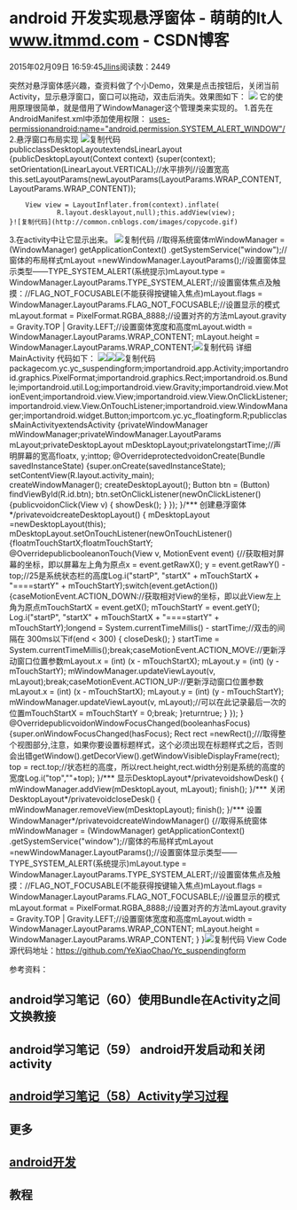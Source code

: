 
# android 开发实现悬浮窗体 - 萌萌的It人 www.itmmd.com - CSDN博客


2015年02月09日 16:59:45[Jlins](https://me.csdn.net/dyllove98)阅读数：2449


突然对悬浮窗体感兴趣，查资料做了个小Demo，效果是点击按钮后，关闭当前Activity，显示悬浮窗口，窗口可以拖动，双击后消失。效果图如下：
![](http://images.cnitblog.com/blog/359646/201502/091217441838541.gif)
它的使用原理很简单，就是借用了WindowManager这个管理类来实现的。
1.首先在AndroidManifest.xml中添加使用权限：
<uses-permissionandroid:name="android.permission.SYSTEM_ALERT_WINDOW"/>
2.悬浮窗口布局实现
![复制代码](http://common.cnblogs.com/images/copycode.gif)
publicclassDesktopLayoutextendsLinearLayout {publicDesktopLayout(Context context) {super(context);
        setOrientation(LinearLayout.VERTICAL);//水平排列//设置宽高this.setLayoutParams(newLayoutParams(LayoutParams.WRAP_CONTENT,
                LayoutParams.WRAP_CONTENT));
        
        View view = LayoutInflater.from(context).inflate(  
                R.layout.desklayout,null);this.addView(view);
    }![复制代码](http://common.cnblogs.com/images/copycode.gif)
3.在activity中让它显示出来。
![复制代码](http://common.cnblogs.com/images/copycode.gif)
//取得系统窗体mWindowManager = (WindowManager) getApplicationContext()
                .getSystemService("window");//窗体的布局样式mLayout =newWindowManager.LayoutParams();//设置窗体显示类型——TYPE_SYSTEM_ALERT(系统提示)mLayout.type = WindowManager.LayoutParams.TYPE_SYSTEM_ALERT;//设置窗体焦点及触摸：//FLAG_NOT_FOCUSABLE(不能获得按键输入焦点)mLayout.flags = WindowManager.LayoutParams.FLAG_NOT_FOCUSABLE;//设置显示的模式mLayout.format = PixelFormat.RGBA_8888;//设置对齐的方法mLayout.gravity = Gravity.TOP | Gravity.LEFT;//设置窗体宽度和高度mLayout.width = WindowManager.LayoutParams.WRAP_CONTENT;
        mLayout.height = WindowManager.LayoutParams.WRAP_CONTENT;![复制代码](http://common.cnblogs.com/images/copycode.gif)
详细 MainActivity 代码如下：
![](http://images.cnblogs.com/OutliningIndicators/ContractedBlock.gif)![](http://images.cnblogs.com/OutliningIndicators/ExpandedBlockStart.gif)![复制代码](http://common.cnblogs.com/images/copycode.gif)
packagecom.yc.yc_suspendingform;importandroid.app.Activity;importandroid.graphics.PixelFormat;importandroid.graphics.Rect;importandroid.os.Bundle;importandroid.util.Log;importandroid.view.Gravity;importandroid.view.MotionEvent;importandroid.view.View;importandroid.view.View.OnClickListener;importandroid.view.View.OnTouchListener;importandroid.view.WindowManager;importandroid.widget.Button;importcom.yc.yc_floatingform.R;publicclassMainActivityextendsActivity {privateWindowManager mWindowManager;privateWindowManager.LayoutParams mLayout;privateDesktopLayout mDesktopLayout;privatelongstartTime;//声明屏幕的宽高floatx, y;inttop;
    @OverrideprotectedvoidonCreate(Bundle savedInstanceState) {super.onCreate(savedInstanceState);
        setContentView(R.layout.activity_main);        
        createWindowManager();
        createDesktopLayout();
        Button btn = (Button) findViewById(R.id.btn);
        btn.setOnClickListener(newOnClickListener() {publicvoidonClick(View v) {
                showDesk();
            }
        });
    }/*** 创建悬浮窗体*/privatevoidcreateDesktopLayout() {
        mDesktopLayout =newDesktopLayout(this);
        mDesktopLayout.setOnTouchListener(newOnTouchListener() {floatmTouchStartX;floatmTouchStartY;
            @OverridepublicbooleanonTouch(View v, MotionEvent event) {//获取相对屏幕的坐标，即以屏幕左上角为原点x = event.getRawX();
                y = event.getRawY() - top;//25是系统状态栏的高度Log.i("startP", "startX" + mTouchStartX + "====startY"
                        + mTouchStartY);switch(event.getAction()) {caseMotionEvent.ACTION_DOWN://获取相对View的坐标，即以此View左上角为原点mTouchStartX = event.getX();
                    mTouchStartY = event.getY();
                    Log.i("startP", "startX" + mTouchStartX + "====startY"
                            + mTouchStartY);longend = System.currentTimeMillis() - startTime;//双击的间隔在 300ms以下if(end < 300) {
                        closeDesk();
                    }
                    startTime = System.currentTimeMillis();break;caseMotionEvent.ACTION_MOVE://更新浮动窗口位置参数mLayout.x = (int) (x - mTouchStartX);
                    mLayout.y = (int) (y - mTouchStartY);
                    mWindowManager.updateViewLayout(v, mLayout);break;caseMotionEvent.ACTION_UP://更新浮动窗口位置参数mLayout.x = (int) (x - mTouchStartX);
                    mLayout.y = (int) (y - mTouchStartY);
                    mWindowManager.updateViewLayout(v, mLayout);//可以在此记录最后一次的位置mTouchStartX = mTouchStartY = 0;break;
                }returntrue;
            }
        });
    }
    @OverridepublicvoidonWindowFocusChanged(booleanhasFocus) {super.onWindowFocusChanged(hasFocus);
        Rect rect =newRect();///取得整个视图部分,注意，如果你要设置标题样式，这个必须出现在标题样式之后，否则会出错getWindow().getDecorView().getWindowVisibleDisplayFrame(rect);
        top = rect.top;//状态栏的高度，所以rect.height,rect.width分别是系统的高度的宽度Log.i("top",""+top);
    }/*** 显示DesktopLayout*/privatevoidshowDesk() {
        mWindowManager.addView(mDesktopLayout, mLayout);
        finish();
    }/*** 关闭DesktopLayout*/privatevoidcloseDesk() {
        mWindowManager.removeView(mDesktopLayout);
        finish();
    }/*** 设置WindowManager*/privatevoidcreateWindowManager() {//取得系统窗体mWindowManager = (WindowManager) getApplicationContext()
                .getSystemService("window");//窗体的布局样式mLayout =newWindowManager.LayoutParams();//设置窗体显示类型——TYPE_SYSTEM_ALERT(系统提示)mLayout.type = WindowManager.LayoutParams.TYPE_SYSTEM_ALERT;//设置窗体焦点及触摸：//FLAG_NOT_FOCUSABLE(不能获得按键输入焦点)mLayout.flags = WindowManager.LayoutParams.FLAG_NOT_FOCUSABLE;//设置显示的模式mLayout.format = PixelFormat.RGBA_8888;//设置对齐的方法mLayout.gravity = Gravity.TOP | Gravity.LEFT;//设置窗体宽度和高度mLayout.width = WindowManager.LayoutParams.WRAP_CONTENT;
        mLayout.height = WindowManager.LayoutParams.WRAP_CONTENT;
    }
}![复制代码](http://common.cnblogs.com/images/copycode.gif)
View Code
源代码地址：https://github.com/YeXiaoChao/Yc_suspendingform

参考资料：


## android学习笔记（60）使用Bundle在Activity之间文换教接
## android学习笔记（59） android开发启动和关闭activity

## [android学习笔记（58）Activity学习过程](http://www.itmmd.com/201502/597.html)
## 更多
## [android开发](http://www.itmmd.com/)
## 教程



